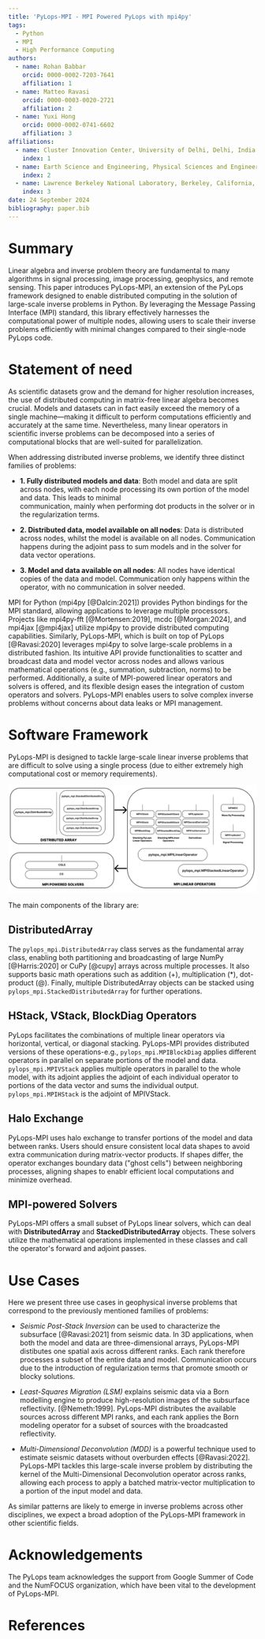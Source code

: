 ```yaml
---
title: 'PyLops-MPI - MPI Powered PyLops with mpi4py'
tags:
  - Python
  - MPI
  - High Performance Computing
authors:
  - name: Rohan Babbar
    orcid: 0000-0002-7203-7641
    affiliation: 1
  - name: Matteo Ravasi
    orcid: 0000-0003-0020-2721
    affiliation: 2
  - name: Yuxi Hong
    orcid: 0000-0002-0741-6602
    affiliation: 3
affiliations:
  - name: Cluster Innovation Center, University of Delhi, Delhi, India.
    index: 1
  - name: Earth Science and Engineering, Physical Sciences and Engineering (PSE), King Abdullah University of Science and Technology (KAUST), Thuwal, Kingdom of Saudi Arabia.
    index: 2
  - name: Lawrence Berkeley National Laboratory, Berkeley, California, United States of America.
    index: 3
date: 24 September 2024
bibliography: paper.bib
---
```


# Summary

Linear algebra and inverse problem theory are fundamental to many algorithms in signal processing, image processing, geophysics, and remote sensing. This paper introduces PyLops-MPI, an extension of the PyLops framework designed to enable distributed computing in the solution of large-scale inverse problems in Python. By leveraging the Message Passing Interface (MPI) standard, this library effectively 
harnesses the computational power of multiple nodes, allowing users to scale their inverse problems efficiently with minimal 
changes compared to their single-node PyLops code.

# Statement of need

As scientific datasets grow and the demand for higher resolution increases, the use of distributed computing in matrix-free linear algebra becomes crucial. 
Models and datasets can in fact easily exceed the memory of a single machine—making it difficult to perform computations efficiently and accurately at the same time. Nevertheless, many linear operators 
in scientific inverse problems can be decomposed into a series of computational blocks that are well-suited for parallelization.

When addressing distributed inverse problems, we identify three distinct families of problems:

- **1. Fully distributed models and data**: Both model and data are split across nodes, with each node processing its own portion of the model and data. This leads to minimal  
  communication, mainly when performing dot products in the solver or in the regularization terms. 

- **2. Distributed data, model available on all nodes**: Data is distributed across nodes, whilst the model is available on all nodes. 
  Communication happens during the adjoint pass to sum models and in the solver for data vector operations.

- **3. Model and data available on all nodes**: All nodes have identical copies of the data and model. Communication only happens within 
  the operator, with no communication in solver needed.

MPI for Python (mpi4py [@Dalcin:2021]) provides Python bindings for the MPI standard, allowing applications to leverage multiple 
processors. Projects like mpi4py-fft [@Mortensen:2019], mcdc [@Morgan:2024], and mpi4jax [@mpi4jax] 
utilize mpi4py to provide distributed computing capabilities. Similarly, PyLops-MPI, which is built on top of PyLops [@Ravasi:2020] leverages mpi4py to solve large-scale problems in a distributed fashion. 
Its intuitive API provide functionalities to scatter and broadcast data and model vector across nodes and allows various mathematical operations (e.g., summation, subtraction, norms) 
to be performed. Additionally, a suite of MPI-powered linear operators and solvers is offered, and its flexible design eases the integration of custom operators and solvers.
PyLops-MPI enables users to solve complex inverse problems without concerns about data leaks or MPI management.

# Software Framework

PyLops-MPI is designed to tackle large-scale linear inverse problems that are difficult to solve using a single process 
(due to either extremely high computational cost or memory requirements).

![Software Framework representation of the ``PyLops-MPI`` API.](figs/software_framework.png)

The main components of the library are:

## DistributedArray

The `pylops_mpi.DistributedArray` class serves as the fundamental array class, enabling both partitioning and broadcasting of large 
NumPy [@Harris:2020] or CuPy [@cupy] arrays across multiple processes. It also supports basic math operations such as addition (+), multiplication (*), dot-product (@). Finally, multiple DistributedArray objects can be stacked using `pylops_mpi.StackedDistributedArray` for further operations.

## HStack, VStack, BlockDiag Operators

PyLops facilitates the combinations of multiple linear operators via horizontal, vertical, or diagonal stacking. PyLops-MPI provides 
distributed versions of these operations-e.g., `pylops_mpi.MPIBlockDiag` applies different operators in parallel on separate portions of the model 
and data. `pylops_mpi.MPIVStack` applies multiple operators in parallel to the whole model, with its adjoint applies the adjoint of each individual operator to portions of the data vector and sums the individual output. `pylops_mpi.MPIHStack` is the adjoint of MPIVStack.

## Halo Exchange

PyLops-MPI uses halo exchange to transfer portions of the model and data between ranks. Users should ensure consistent local data shapes to avoid extra communication during matrix-vector products. If shapes differ, the operator exchanges boundary data ("ghost cells") between neighboring processes, aligning shapes to enablr efficient local computations and minimize overhead.

## MPI-powered Solvers

PyLops-MPI offers a small subset of PyLops linear solvers, which can deal with **DistributedArray** and **StackedDistributedArray** objects. These solvers utilize 
the mathematical operations implemented in these classes and call the operator's forward and adjoint passes. 

# Use Cases

Here we present three use cases in geophysical inverse problems that correspond to the previously mentioned families of problems:

- *Seismic Post-Stack Inversion* can be used to characterize the
  subsurface [@Ravasi:2021] from seismic data. In 3D applications, when both the model and data are three-dimensional arrays, PyLops-MPI distibutes one spatial axis across different ranks. Each rank therefore processes a subset of the entire data and model. 
  Communication occurs due to the introduction of regularization terms that promote smooth or blocky solutions.

- *Least-Squares Migration (LSM)* explains seismic data via a Born modelling engine to produce high-resolution images of the subsurface 
  reflectivity. [@Nemeth:1999]. PyLops-MPI distributes the available sources across different MPI ranks, and
  each rank applies the Born modeling operator for a subset of sources with the broadcasted reflectivity.

- *Multi-Dimensional Deconvolution (MDD)* is a powerful technique used to estimate seismic datasets without overburden effects [@Ravasi:2022]. 
  PyLops-MPI tackles this large-scale inverse problem by distributing the kernel of the 
  Multi-Dimensional Deconvolution operator across ranks, allowing each process to apply a batched matrix-vector multiplication to a portion of the input model and data.

As similar patterns are likely to emerge in inverse problems across other disciplines, we expect a broad adoption of the PyLops-MPI framework in other scientific fields.

# Acknowledgements

The PyLops team acknowledges the support from Google Summer of Code and the NumFOCUS organization, which have been vital to the development of PyLops-MPI.

# References